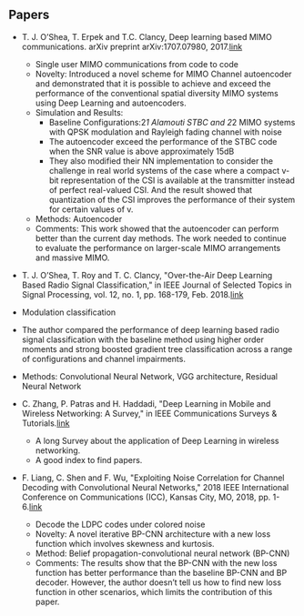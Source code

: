## Papers
* T. J. O’Shea, T. Erpek and T.C. Clancy, Deep learning based MIMO communications. arXiv preprint arXiv:1707.07980, 2017.[link](https://arxiv.org/abs/1707.07980)
  * Single user MIMO communications from code to code
  * Novelty: Introduced a novel scheme for MIMO Channel autoencoder and demonstrated that it is possible to achieve and exceed the performance of the conventional spatial diversity MIMO systems using Deep Learning and autoencoders.
  * Simulation and Results:
    * Baseline Configurations:2*1 Alamouti STBC and 2*2 MIMO systems with QPSK modulation and Rayleigh fading channel with noise
    * The autoencoder exceed the performance of the STBC code when the SNR value is above approximately 15dB
    * They also modified their NN implementation to consider the challenge in real world systems of the case where a compact v-bit representation of the CSI is available at the transmitter instead of perfect real-valued CSI. And the result showed that quantization of the CSI improves the performance of their system for certain values of v.
  * Methods: Autoencoder
  * Comments: This work showed that the autoencoder can perform better than the current day methods. The work needed to continue to evaluate the performance on larger-scale MIMO arrangements and massive MIMO.

*	T. J. O’Shea, T. Roy and T. C. Clancy, "Over-the-Air Deep Learning Based Radio Signal Classification," in IEEE Journal of Selected Topics in Signal Processing, vol. 12, no. 1, pp. 168-179, Feb. 2018.[link](https://ieeexplore.ieee.org/document/8267032)
  * Modulation classification
  * The author compared the performance of deep learning based radio signal classification with the baseline method using higher order moments and strong boosted gradient tree classification across a range of configurations and channel impairments.
  * Methods: Convolutional Neural Network, VGG architecture, Residual Neural Network

* C. Zhang, P. Patras and H. Haddadi, "Deep Learning in Mobile and Wireless Networking: A Survey," in IEEE Communications Surveys & Tutorials.[link](https://ieeexplore.ieee.org/document/8666641)
  * A long Survey about the application of Deep Learning in wireless networking.
  * A good index to find papers.
  
* F. Liang, C. Shen and F. Wu, "Exploiting Noise Correlation for Channel Decoding with Convolutional Neural Networks," 2018 IEEE International Conference on Communications (ICC), Kansas City, MO, 2018, pp. 1-6.[link](https://ieeexplore.ieee.org/document/8422290)
  * Decode the LDPC codes under colored noise
  * Novelty: A novel iterative BP-CNN architecture with a new loss function which involves skewness and kurtosis.
  * Method: Belief propagation-convolutional neural network (BP-CNN)
  * Comments: The results show that the BP-CNN with the new loss function has better performance than the baseline BP-CNN and BP decoder. However, the author doesn’t tell us how to find new loss function in other scenarios, which limits the contribution of this paper.
